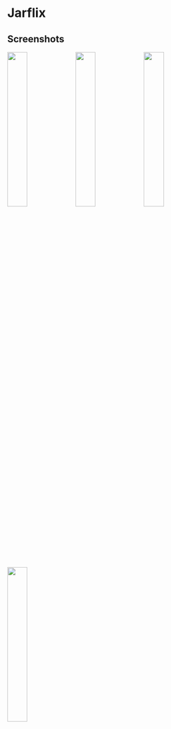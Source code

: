 # Jarflix

## Screenshots

<p>
  <img src="https://github.com/jcs-eu/Jarflix/blob/master/screenshots/Screenshot_1.png" width="30%" />
  <img src="https://github.com/jcs-eu/Jarflix/blob/master/screenshots/Screenshot_2.png" width="30%" />
  <img src="https://github.com/jcs-eu/Jarflix/blob/master/screenshots/Screenshot_3.png" width="30%" />
  <img src="https://github.com/jcs-eu/Jarflix/blob/master/screenshots/Screenshot_4.png" width="30%" />
</p>